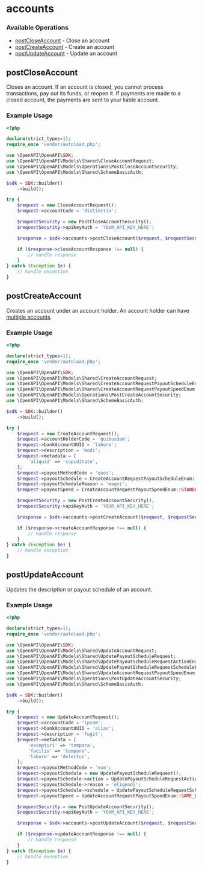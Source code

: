 # accounts

### Available Operations

* [postCloseAccount](#postcloseaccount) - Close an account
* [postCreateAccount](#postcreateaccount) - Create an account
* [postUpdateAccount](#postupdateaccount) - Update an account

## postCloseAccount

Closes an account. If an account is closed, you cannot process transactions, pay out its funds, or reopen it. If payments are made to a closed account, the payments are sent to your liable account.

### Example Usage

```php
<?php

declare(strict_types=1);
require_once 'vendor/autoload.php';

use \OpenAPI\OpenAPI\SDK;
use \OpenAPI\OpenAPI\Models\Shared\CloseAccountRequest;
use \OpenAPI\OpenAPI\Models\Operations\PostCloseAccountSecurity;
use \OpenAPI\OpenAPI\Models\Shared\SchemeBasicAuth;

$sdk = SDK::builder()
    ->build();

try {
    $request = new CloseAccountRequest();
    $request->accountCode = 'distinctio';

    $requestSecurity = new PostCloseAccountSecurity();
    $requestSecurity->apiKeyAuth = 'YOUR_API_KEY_HERE';

    $response = $sdk->accounts->postCloseAccount($request, $requestSecurity);

    if ($response->closeAccountResponse !== null) {
        // handle response
    }
} catch (Exception $e) {
    // handle exception
}
```

## postCreateAccount

Creates an account under an account holder. An account holder can have [multiple accounts](https://docs.adyen.com/marketplaces-and-platforms/classic/account-holders-and-accounts#create-additional-accounts).

### Example Usage

```php
<?php

declare(strict_types=1);
require_once 'vendor/autoload.php';

use \OpenAPI\OpenAPI\SDK;
use \OpenAPI\OpenAPI\Models\Shared\CreateAccountRequest;
use \OpenAPI\OpenAPI\Models\Shared\CreateAccountRequestPayoutScheduleEnum;
use \OpenAPI\OpenAPI\Models\Shared\CreateAccountRequestPayoutSpeedEnum;
use \OpenAPI\OpenAPI\Models\Operations\PostCreateAccountSecurity;
use \OpenAPI\OpenAPI\Models\Shared\SchemeBasicAuth;

$sdk = SDK::builder()
    ->build();

try {
    $request = new CreateAccountRequest();
    $request->accountHolderCode = 'quibusdam';
    $request->bankAccountUUID = 'labore';
    $request->description = 'modi';
    $request->metadata = [
        'aliquid' => 'cupiditate',
    ];
    $request->payoutMethodCode = 'quos';
    $request->payoutSchedule = CreateAccountRequestPayoutScheduleEnum::BIWEEKLY_ON1_ST_AND15_TH_AT_MIDNIGHT;
    $request->payoutScheduleReason = 'magni';
    $request->payoutSpeed = CreateAccountRequestPayoutSpeedEnum::STANDARD;

    $requestSecurity = new PostCreateAccountSecurity();
    $requestSecurity->apiKeyAuth = 'YOUR_API_KEY_HERE';

    $response = $sdk->accounts->postCreateAccount($request, $requestSecurity);

    if ($response->createAccountResponse !== null) {
        // handle response
    }
} catch (Exception $e) {
    // handle exception
}
```

## postUpdateAccount

Updates the description or payout schedule of an account.

### Example Usage

```php
<?php

declare(strict_types=1);
require_once 'vendor/autoload.php';

use \OpenAPI\OpenAPI\SDK;
use \OpenAPI\OpenAPI\Models\Shared\UpdateAccountRequest;
use \OpenAPI\OpenAPI\Models\Shared\UpdatePayoutScheduleRequest;
use \OpenAPI\OpenAPI\Models\Shared\UpdatePayoutScheduleRequestActionEnum;
use \OpenAPI\OpenAPI\Models\Shared\UpdatePayoutScheduleRequestScheduleEnum;
use \OpenAPI\OpenAPI\Models\Shared\UpdateAccountRequestPayoutSpeedEnum;
use \OpenAPI\OpenAPI\Models\Operations\PostUpdateAccountSecurity;
use \OpenAPI\OpenAPI\Models\Shared\SchemeBasicAuth;

$sdk = SDK::builder()
    ->build();

try {
    $request = new UpdateAccountRequest();
    $request->accountCode = 'ipsam';
    $request->bankAccountUUID = 'alias';
    $request->description = 'fugit';
    $request->metadata = [
        'excepturi' => 'tempora',
        'facilis' => 'tempore',
        'labore' => 'delectus',
    ];
    $request->payoutMethodCode = 'eum';
    $request->payoutSchedule = new UpdatePayoutScheduleRequest();
    $request->payoutSchedule->action = UpdatePayoutScheduleRequestActionEnum::CLOSE;
    $request->payoutSchedule->reason = 'eligendi';
    $request->payoutSchedule->schedule = UpdatePayoutScheduleRequestScheduleEnum::WEEKLY;
    $request->payoutSpeed = UpdateAccountRequestPayoutSpeedEnum::SAME_DAY;

    $requestSecurity = new PostUpdateAccountSecurity();
    $requestSecurity->apiKeyAuth = 'YOUR_API_KEY_HERE';

    $response = $sdk->accounts->postUpdateAccount($request, $requestSecurity);

    if ($response->updateAccountResponse !== null) {
        // handle response
    }
} catch (Exception $e) {
    // handle exception
}
```
